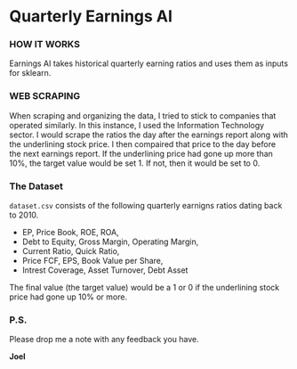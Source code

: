 # Quarterly Earnings AI

### HOW IT WORKS
Earnings AI takes historical quarterly earning ratios and uses them as inputs for sklearn.

### WEB SCRAPING
When scraping and organizing the data, I tried to stick to companies that operated similarly.
In this instance, I used the Information Technology sector.
I would scrape the ratios the day after the earnings report along with the underlining stock price.
I then compaired that price to the day before the next earnings report.
If the underlining price had gone up more than 10%, the target value would be set 1. If not, then it would be set to 0.

### The Dataset
`dataset.csv` consists of the following quarterly earnigns ratios dating back to 2010.
- EP, Price Book, ROE, ROA,
- Debt to Equity, Gross Margin, Operating Margin,
- Current Ratio, Quick Ratio,
- Price FCF, EPS, Book Value per Share,
- Intrest Coverage, Asset Turnover, Debt Asset

The final value (the target value) would be a 1 or 0 if the underlining stock price had gone up 10% or more.

### P.S.

Please drop me a note with any feedback you have.

**Joel**
